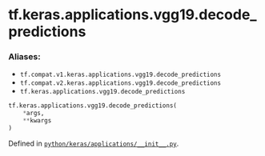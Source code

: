<div itemscope itemtype="http://developers.google.com/ReferenceObject">
<meta itemprop="name" content="tf.keras.applications.vgg19.decode_predictions" />
<meta itemprop="path" content="Stable" />
</div>

# tf.keras.applications.vgg19.decode_predictions



### Aliases:

* `tf.compat.v1.keras.applications.vgg19.decode_predictions`
* `tf.compat.v2.keras.applications.vgg19.decode_predictions`
* `tf.keras.applications.vgg19.decode_predictions`

``` python
tf.keras.applications.vgg19.decode_predictions(
    *args,
    **kwargs
)
```



Defined in [`python/keras/applications/__init__.py`](/code/stable/tensorflow/python/keras/applications/__init__.py).

<!-- Placeholder for "Used in" -->
